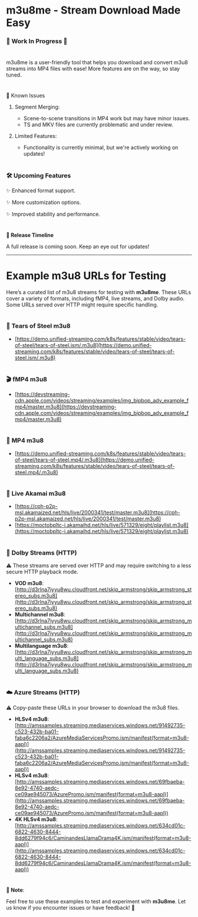 # m3u8me - Stream Download Made Easy
### 🚧 Work In Progress 🚧

#

m3u8me is a user-friendly tool that helps you download and convert m3u8 streams into MP4 files with ease! More features are on the way, so stay tuned.

#

🐛 Known Issues

1. Segment Merging:
   - Scene-to-scene transitions in MP4 work but may have minor issues.
   - TS and MKV files are currently problematic and under review.

2. Limited Features:
   - Functionality is currently minimal, but we're actively working on updates!

#

### 🛠️ Upcoming Features

✨ Enhanced format support.

✨ More customization options.

✨ Improved stability and performance.

#

**🚀 Release Timeline**

A full release is coming soon. Keep an eye out for updates!

---

# **Example m3u8 URLs for Testing**  

Here’s a curated list of m3u8 streams for testing with **m3u8me**. These URLs cover a variety of formats, including fMP4, live streams, and Dolby audio. Some URLs served over HTTP might require specific handling.

#

### 🎥 **Tears of Steel m3u8**  
- [https://demo.unified-streaming.com/k8s/features/stable/video/tears-of-steel/tears-of-steel.ism/.m3u8](https://demo.unified-streaming.com/k8s/features/stable/video/tears-of-steel/tears-of-steel.ism/.m3u8)  

#

### 🎬 **fMP4 m3u8**  
- [https://devstreaming-cdn.apple.com/videos/streaming/examples/img_bipbop_adv_example_fmp4/master.m3u8](https://devstreaming-cdn.apple.com/videos/streaming/examples/img_bipbop_adv_example_fmp4/master.m3u8)  

#

### 📀 **MP4 m3u8**  
- [https://demo.unified-streaming.com/k8s/features/stable/video/tears-of-steel/tears-of-steel.mp4/.m3u8](https://demo.unified-streaming.com/k8s/features/stable/video/tears-of-steel/tears-of-steel.mp4/.m3u8)  

#

### 🔴 **Live Akamai m3u8**  
- [https://cph-p2p-msl.akamaized.net/hls/live/2000341/test/master.m3u8](https://cph-p2p-msl.akamaized.net/hls/live/2000341/test/master.m3u8)  
- [https://moctobpltc-i.akamaihd.net/hls/live/571329/eight/playlist.m3u8](https://moctobpltc-i.akamaihd.net/hls/live/571329/eight/playlist.m3u8)  

#

### 🎵 **Dolby Streams (HTTP)**  
⚠️ These streams are served over HTTP and may require switching to a less secure HTTP playback mode.  
- **VOD m3u8**:  
  [http://d3rlna7iyyu8wu.cloudfront.net/skip_armstrong/skip_armstrong_stereo_subs.m3u8](http://d3rlna7iyyu8wu.cloudfront.net/skip_armstrong/skip_armstrong_stereo_subs.m3u8)  
- **Multichannel m3u8**:  
  [http://d3rlna7iyyu8wu.cloudfront.net/skip_armstrong/skip_armstrong_multichannel_subs.m3u8](http://d3rlna7iyyu8wu.cloudfront.net/skip_armstrong/skip_armstrong_multichannel_subs.m3u8)  
- **Multilanguage m3u8**:  
  [http://d3rlna7iyyu8wu.cloudfront.net/skip_armstrong/skip_armstrong_multi_language_subs.m3u8](http://d3rlna7iyyu8wu.cloudfront.net/skip_armstrong/skip_armstrong_multi_language_subs.m3u8)  

#

### ☁️ **Azure Streams (HTTP)**  
⚠️ Copy-paste these URLs in your browser to download the m3u8 files.  
- **HLSv4 m3u8**:  
  [http://amssamples.streaming.mediaservices.windows.net/91492735-c523-432b-ba01-faba6c2206a2/AzureMediaServicesPromo.ism/manifest(format=m3u8-aapl)](http://amssamples.streaming.mediaservices.windows.net/91492735-c523-432b-ba01-faba6c2206a2/AzureMediaServicesPromo.ism/manifest(format=m3u8-aapl))  
- **HLSv4 m3u8**:  
  [http://amssamples.streaming.mediaservices.windows.net/69fbaeba-8e92-4740-aedc-ce09ae945073/AzurePromo.ism/manifest(format=m3u8-aapl)](http://amssamples.streaming.mediaservices.windows.net/69fbaeba-8e92-4740-aedc-ce09ae945073/AzurePromo.ism/manifest(format=m3u8-aapl))  
- **4K HLSv4 m3u8**:  
  [http://amssamples.streaming.mediaservices.windows.net/634cd01c-6822-4630-8444-8dd6279f94c6/CaminandesLlamaDrama4K.ism/manifest(format=m3u8-aapl)](http://amssamples.streaming.mediaservices.windows.net/634cd01c-6822-4630-8444-8dd6279f94c6/CaminandesLlamaDrama4K.ism/manifest(format=m3u8-aapl))  

#

**📌 Note**: 

Feel free to use these examples to test and experiment with **m3u8me**. Let us know if you encounter issues or have feedback! 🎉
